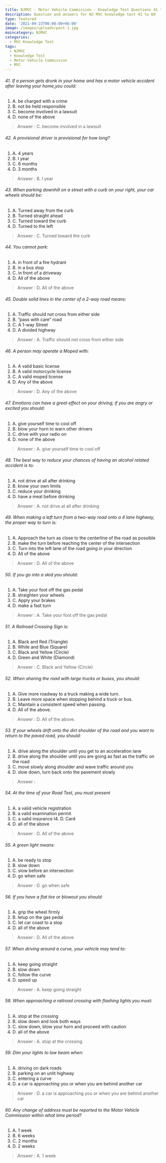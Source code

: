 ```yaml
---
title: NJMVC - Motor Vehicle Commission - Knowledge Test Questions 41 to 60
description: Question and answers for NJ MVC knowledge test 41 to 60
type: featured
date: '2021-09-23T00:00:00+06:00'
image: /images/uploads/post-1.jpg
maincategory: NJMVC
categories:
  - MVC Knowledge Test
tags:
  - NJMVC
  - Knowledge Test
  - Motor Vehicle Commission
  - MVC
---
```


###### 41. If a person gets drunk in your home and has a motor vehicle accident after leaving your home,you could:
1.  A. be charged with a crime
2.  B. not be held responsible
3.  C. become involved in a lawsuit
4.  D. none of the above

> Answer : C. become involved in a lawsuit

###### 42. A provisional driver is provisional for how long?
1.  A. 4 years
2.  B. l year
3.  C. 6 months
4.  D. 3 months

> Answer : B. l year

###### 43. When parking downhill on a street with a curb on your right, your car wheels should be:
1.  A. Turned away from the curb
2.  B. Turned straight ahead
3.  C. Turned toward the curb
4.  D. Turned to the left

> Answer : C. Turned toward the curb

###### 44. You cannot park:
1.  A. in front of a fire hydrant
2.  B. in a bus stop
3.  C. in front of a driveway
4.  D. All of the above

> Answer : D. All of the above

###### 45. Double solid lines in the center of a 2-way road means:
1.  A. Traffic should not cross from either side
2.  B. “pass with care” road
3.  C. A 1-way Street
4.  D. A divided highway

> Answer : A. Traffic should not cross from either side

###### 46. A person may operate a Moped with:
1.  A. A valid basic license
2.  B. A valid motorcycle license
3.  C. A valid moped license
4.  D. Any of the above

> Answer : D. Any of the above

###### 47. Emotions can have a great effect on your driving; if you are angry or excited you should:
1.  A. give yourself time to cool off
2.  B. blow your horn to warn other drivers
3.  C. drive with your radio on
4.  D. none of the above

> Answer : A. give yourself time to cool off

###### 48. The best way to reduce your chances of having an alcohol related accident is to:
1.  A. not drive at all after drinking
2.  B. know your own limits
3.  C. reduce your drinking
4.  D. have a meal before drinking

> Answer : A. not drive at all after drinking

###### 49. When making a left turn from a two-way road onto a 4 lane highway, the proper way to turn is:
1.  A. Approach the turn as close to the centerline of the road as possible
2.  B. make the turn before reaching the center of the intersection
3.  C. Turn into the left lane of the road going in your direction
4.  D. All of the above

> Answer : D. All of the above

###### 50. If you go into a skid you should:
1.  A. Take your foot off the gas pedal
2.  B. straighten your wheels
3.  C. Apply your brakes
4.  D. make a fast turn

> Answer : A. Take your foot off the gas pedal

###### 51. A Railroad Crossing Sign is:
1.  A.  Black and Red (Triangle)
2.  B.  White and Blue (Square)
3.  C.  Black and Yellow (Circle)
4.  D.  Green and White (Diamond)

> Answer : C.  Black and Yellow (Circle)

###### 52. When sharing the road with large trucks or buses, you should:
1.  A.  Give more roadway to a truck making a wide turn.
2.  B.  Leave more space when stopping behind a truck or bus.
3.  C.  Maintain a consistent speed when passing.
4.  D.  All of the above.

> Answer : D.  All of the above.

###### 53. If your wheels drift onto the dirt shoulder of the road and you want to return to the paved road, you should:
1.  A.  drive along the shoulder until you get to an acceleration lane
2.  B.  drive along the shoulder until you are going as fast as the traffic on the road
3.  C.  move slowly along shoulder and wave traffic around you
4.  D.  slow down, turn back onto the pavement slowly
 
> Answer : 

###### 54. At the time of your Road Test, you must present
1.  A.  a valid vehicle registration
2.  B.  a valid examination permit
3.  C.  a valid insurance I4.  D. Card
4.  D.  all of the above

> Answer : D.  All of the above

###### 55. A green light means:
1.  A.  be ready to stop
2.  B.  slow down
3.  C.  slow before an intersection
4.  D.  go when safe

> Answer : D.  go when safe

###### 56. If you have a flat tire or blowout you should:
1.  A.  grip the wheel firmly
2.  B.  letup on the gas pedal
3.  C.  let car coast to a stop
4.  D.  all of the above

> Answer : D.  All of the above 

###### 57. When driving around a curve, your vehicle may tend to:
1.  A.  keep going straight
2.  B.  slow down
3.  C.  follow the curve
4.  D.  speed up

> Answer : A.  keep going straight
 
###### 58. When approaching a railroad crossing with flashing lights you must:
1.  A.  stop at the crossing
2.  B.  slow down and look both ways
3.  C.  slow down, blow your horn and proceed with caution
4.  D.  all of the above

> Answer : A.  stop at the crossing 

###### 59. Dim your lights to low beam when:
1.  A.  driving on dark roads
2.  B.  parking on an unlit highway
3.  C.  entering a curve
4.  D.  a car is approaching you or when you are behind another car

> Answer : D.  a car is approaching you or when you are behind another car

###### 60. Any change of address must be reported to the Motor Vehicle Commission within what time period?
1.  A.  1 week
2.  B.  6 weeks
3.  C.  2 months
4.  D.  2 weeks

> Answer : A.  1 week
